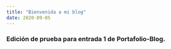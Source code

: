```yaml
---
title: "Bienvenida a mi blog"
date: 2020-09-05
---
```


### Edición de prueba para entrada 1 de Portafolio-Blog.
